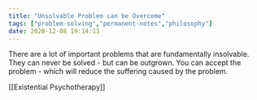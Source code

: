 ```yaml
---
title: "Unsolvable Problem can be Overcome"
tags: ["problem-solving","permanent-notes","philosophy"]
date: 2020-12-08 19:14:13
---
```


There are a lot of important problems that are fundamentally insolvable. They can never be solved - but can be outgrown. You can accept the problem - which will reduce the suffering caused by the problem.

[[Existential Psychotherapy]]
